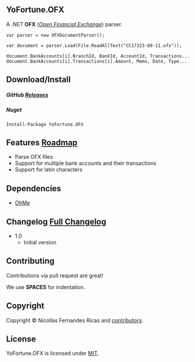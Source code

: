 ## YoFortune.OFX

A .NET **OFX** (*[Open Financial Exchange](http://www.ofx.net/)*) parser.

    var parser = new OFXDocumentParser();

    var document = parser.Load(File.ReadAllText("CC17323-09-11.ofx"));

    document.BankAccounts[i].BranchId, BankId, AccountId, Transactions...
    document.BankAccounts[i].Transactions[i].Amount, Memo, Date, Type...


Download/Install
----------

##### GitHub [Releases](https://github.com/nicollasricas/YoFortune.OFX.Parser/releases)
##### Nuget
    Install-Package YoFortune.OFX


Features [Roadmap](ROADMAP.md)
----------

- Parse OFX files
- Support for multiple bank accounts and their transactions
- Support for latin characters


Dependencies
----------

- [OhMe](https://github.com/nicollasricas/OhMe.Mapper)


Changelog [Full Changelog](CHANGELOG.md)
----------

- 1.0
  - Initial version


Contributing
----------

Contributions via pull request are great! 

We use **SPACES** for indentation.


Copyright
----------

Copyright &copy; Nicollas Fernandes Ricas and [contributors](CONTRIBUTORS.md).


License
----------

YoFortune.OFX is licensed under [MIT](https://opensource.org/licenses/MIT).